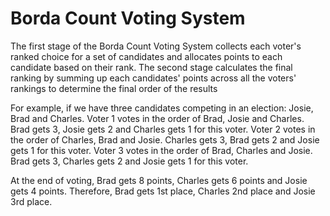 # Borda Count Voting System

The first stage of the Borda Count Voting System collects each voter's ranked choice for a set of candidates and allocates points to each candidate based on their rank. The second stage calculates the final ranking by summing up each candidates' points across all the voters' rankings to determine the final order of the results

For example, if we have three candidates competing in an election: Josie, Brad and Charles. 
Voter 1 votes in the order of Brad, Josie and Charles. Brad gets 3, Josie gets 2 and Charles gets 1 for this voter. 
Voter 2 votes in the order of Charles, Brad and Josie. Charles gets 3, Brad gets 2 and Josie gets 1 for this voter.
Voter 3 votes in the order of Brad, Charles and Josie. Brad gets 3, Charles gets 2 and Josie gets 1 for this voter.

At the end of voting, Brad gets 8 points, Charles gets 6 points and Josie gets 4 points. Therefore, Brad gets 1st place, Charles 2nd place and Josie 3rd place.
